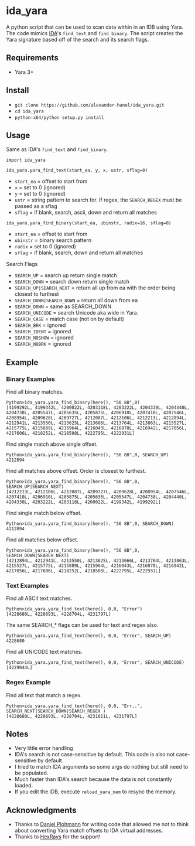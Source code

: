 # ida_yara
A python script that can be used to scan data within in an IDB using Yara. The code mimics [IDA](https://www.hex-rays.com/products/ida/support/idadoc/284.shtml)'s `find_text` and `find_binary`. The script creates the Yara signature based off of the search and its search flags.

## Requirements
 - Yara 3+

## Install
 - `git clone https://github.com/alexander-hanel/ida_yara.git`
 - `cd ida_yara`
 - `python-x64/python setup.py install`


## Usage
Same as IDA's `find_text` and `find_binary`.

`import ida_yara`

`ida_yara.yara_find_text(start_ea, y, x, ustr, sflag=0)`
 - `start_ea` = offset to start from
 - `x` = set to 0 (ignored)
 - `y` = set to 0 (ignored)
 - `ustr` = string pattern to search for. If regex, the `SEARCH_REGEX` must be passed as a sflag
 - `sflag` = if blank, search, ascii, down and return all matches

`ida_yara.yara_find_binary(start_ea, ubinstr, radix=16, sflag=0)`
 - `start_ea` = offset to start from
 - `ubinstr` = binary search pattern
 - `radix` = set to 0 (ignored)
 - `sflag` = if blank, search, down and return all matches

 Search Flags
 - `SEARCH_UP` = search up return single match
 - `SEARCH_DOWN` = search down return single match
 - `SEARCH_UP|SEARCH_NEXT` = return all up from ea with the order being closest to furthest
 - `SEARCH_DOWN|SEARCH_DOWN` = return all down from ea
 - `SEARCH_DOWN` = same as SEARCH_DOWN
 - `SEARCH_UNICODE` = search Unicode aka wide in Yara.
 - `SEARCH_CASE` = match case (not on by default)
 - `SEARCH_BRK` = ignored
 - `SEARCH_IDENT` = ignored
 - `SEARCH_NOSHOW` = ignored
 - `SEARCH_NOBRK` = ignored

## Example

### Binary Examples

Find all binary matches.
```
Python>ida_yara.yara_find_binary(here(), "56 8B",0)
[4199292L, 4199342L, 4200022L, 4203118L, 4203222L, 4204330L, 4204440L, 4204738L, 4205547L, 4205635L, 4205875L, 4206910L, 4207410L, 4207546L, 4208954L, 4209628L, 4209727L, 4212087L, 4212106L, 4212213L, 4212894L, 4212941L, 4213550L, 4213625L, 4213666L, 4213764L, 4213863L, 4215527L, 4215775L, 4215889L, 4215964L, 4216043L, 4216878L, 4216942L, 4217056L, 4217606L, 4218252L, 4218508L, 4222795L, 4222931L]
```
Find single match above single offset.
```
Python>ida_yara.yara_find_binary(here(), "56 8B",0, SEARCH_UP)
4212894
```
Find all matches above offset. Order is closest to furthest.
```
Python>ida_yara.yara_find_binary(here(), "56 8B",0, SEARCH_UP|SEARCH_NEXT)
[4212213L, 4212106L, 4212087L, 4209727L, 4209628L, 4208954L, 4207546L, 4207410L, 4206910L, 4205875L, 4205635L, 4205547L, 4204738L, 4204440L, 4204330L, 4203222L, 4203118L, 4200022L, 4199342L, 4199292L]
```
Find single match below offset.
```
Python>ida_yara.yara_find_binary(here(), "56 8B",0, SEARCH_DOWN)
4212894
```
Find all matches below offset.
```
Python>ida_yara.yara_find_binary(here(), "56 8B",0, SEARCH_DOWN|SEARCH_NEXT)
[4212894L, 4212941L, 4213550L, 4213625L, 4213666L, 4213764L, 4213863L, 4215527L, 4215775L, 4215889L, 4215964L, 4216043L, 4216878L, 4216942L, 4217056L, 4217606L, 4218252L, 4218508L, 4222795L, 4222931L]
```
### Text Examples
Find all ASCII text matches.
```
Python>ida_yara.yara_find_text(here(), 0,0, "Error")
[4228680L, 4228693L, 4228704L, 4231797L]
```
The same SEARCH_* flags can be used for text and regex also.
```
Python>ida_yara.yara_find_text(here(), 0,0, "Error", SEARCH_UP)
4228680
```
Find all UNICODE text matches.
```
Python>ida_yara.yara_find_text(here(), 0,0, "Error", SEARCH_UNICODE)
[4229044L]
```
### Regex Example

Find all text that match a regex.
```
Python>ida_yara.yara_find_text(here(), 0,0, "Err..", SEARCH_NEXT|SEARCH_DOWN|SEARCH_REGEX )
[4228680L, 4228693L, 4228704L, 4231611L, 4231797L]
```
## Notes
 - Very little error handling
 - IDA's search is not case-sensitive by default. This code is also not case-sensitive by default.   
 - I tried to match IDA arguments so some args do nothing but still need to be populated.
 - Much faster than IDA's search because the data is not constantly loaded.
 - If you edit the IDB, execute `reload_yara_mem` to resync the memory.


## Acknowledgments
 - Thanks to [Daniel Plohmann](https://twitter.com/push_pnx?lang=en) for writing code that allowed me not to
think about converting Yara match offsets to IDA virtual addresses.
 - Thanks to [HexRays](https://www.hex-rays.com/) for the support!
